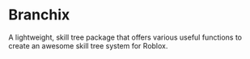 # Branchix
A lightweight, skill tree package that offers various useful functions to create an awesome skill tree system for Roblox.
